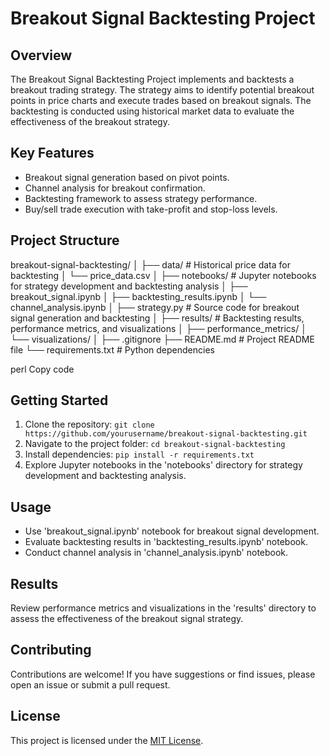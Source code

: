 # Breakout Signal Backtesting Project

## Overview
The Breakout Signal Backtesting Project implements and backtests a breakout trading strategy. The strategy aims to identify potential breakout points in price charts and execute trades based on breakout signals. The backtesting is conducted using historical market data to evaluate the effectiveness of the breakout strategy.

## Key Features
- Breakout signal generation based on pivot points.
- Channel analysis for breakout confirmation.
- Backtesting framework to assess strategy performance.
- Buy/sell trade execution with take-profit and stop-loss levels.

## Project Structure
breakout-signal-backtesting/
│
├── data/ # Historical price data for backtesting
│ └── price_data.csv
│
├── notebooks/ # Jupyter notebooks for strategy development and backtesting analysis
│ ├── breakout_signal.ipynb
│ ├── backtesting_results.ipynb
│ └── channel_analysis.ipynb
│
├── strategy.py # Source code for breakout signal generation and backtesting
│
├── results/ # Backtesting results, performance metrics, and visualizations
│ ├── performance_metrics/
│ └── visualizations/
│
├── .gitignore
├── README.md # Project README file
└── requirements.txt # Python dependencies

perl
Copy code

## Getting Started
1. Clone the repository: `git clone https://github.com/yourusername/breakout-signal-backtesting.git`
2. Navigate to the project folder: `cd breakout-signal-backtesting`
3. Install dependencies: `pip install -r requirements.txt`
4. Explore Jupyter notebooks in the 'notebooks' directory for strategy development and backtesting analysis.

## Usage
- Use 'breakout_signal.ipynb' notebook for breakout signal development.
- Evaluate backtesting results in 'backtesting_results.ipynb' notebook.
- Conduct channel analysis in 'channel_analysis.ipynb' notebook.

## Results
Review performance metrics and visualizations in the 'results' directory to assess the effectiveness of the breakout signal strategy.

## Contributing
Contributions are welcome! If you have suggestions or find issues, please open an issue or submit a pull request.

## License
This project is licensed under the [MIT License](LICENSE).

